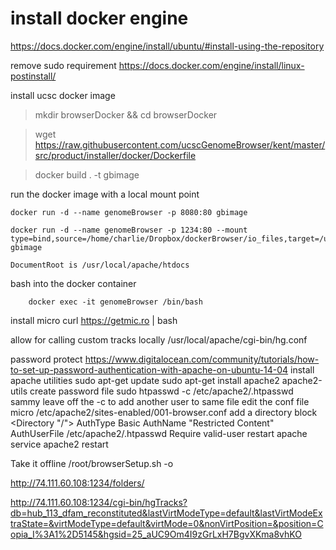 # install docker engine
https://docs.docker.com/engine/install/ubuntu/#install-using-the-repository

remove sudo requirement
https://docs.docker.com/engine/install/linux-postinstall/

install ucsc docker image
> mkdir browserDocker && cd browserDocker

> wget https://raw.githubusercontent.com/ucscGenomeBrowser/kent/master/src/product/installer/docker/Dockerfile

> docker build . -t gbimage

run the docker image with a local mount point
```
docker run -d --name genomeBrowser -p 8080:80 gbimage
```
```
docker run -d --name genomeBrowser -p 1234:80 --mount type=bind,source=/home/charlie/Dropbox/dockerBrowser/io_files,target=/usr/local/apache/htdocs/folders gbimage
```
	DocumentRoot is /usr/local/apache/htdocs

bash into the docker container
```
	docker exec -it genomeBrowser /bin/bash
```

install micro
	curl https://getmic.ro | bash

allow for calling custom tracks locally
	/usr/local/apache/cgi-bin/hg.conf

password protect
	https://www.digitalocean.com/community/tutorials/how-to-set-up-password-authentication-with-apache-on-ubuntu-14-04
	install apache utilities
		sudo apt-get update
		sudo apt-get install apache2 apache2-utils
	create password file
		sudo htpasswd -c /etc/apache2/.htpasswd sammy
		leave off the -c to add another user to same file
	edit the conf file
		micro /etc/apache2/sites-enabled/001-browser.conf
	add a directory block
		<Directory "/">
	        AuthType Basic
	        AuthName "Restricted Content"
	        AuthUserFile /etc/apache2/.htpasswd
	        Require valid-user
    	</Directory>
    restart apache
    	service apache2 restart

 Take it offline
 	/root/browserSetup.sh -o

 http://74.111.60.108:1234/folders/

 http://74.111.60.108:1234/cgi-bin/hgTracks?db=hub_113_dfam_reconstituted&lastVirtModeType=default&lastVirtModeExtraState=&virtModeType=default&virtMode=0&nonVirtPosition=&position=Copia_I%3A1%2D5145&hgsid=25_aUC9Om4I9zGrLxH7BgvXKma8vhKO
